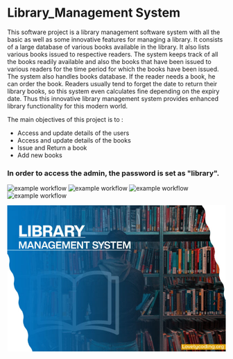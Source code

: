 # Library_Management System

This software project is a library management software system with all the basic as well as some innovative features for managing a library. It consists of a large database of various books available in the library. It also lists various books issued to respective readers. The system keeps track of all the books readily available and also the books that have been issued to various readers for the time period for which the books have been issued. The system also handles books database. If the reader needs a book, he can order the book. Readers usually tend to forget the date to return their library books, so this system even calculates fine depending on the expiry date. Thus this innovative library management system provides enhanced library functionality for this modern world.

The main objectives of this project is to :
* Access and update details of the users
* Access and update details of the books
* Issue and Return a book
* Add new books

### In order to access the admin, the password is set as "library".

![example workflow](https://github.com/Rohinik7/LTTS_MiniProject/actions/workflows/gitinspector.yml/badge.svg)
![example workflow](https://github.com/Rohinik7/LTTS_MiniProject/actions/workflows/unity.yml/badge.svg)
![example workflow](https://github.com/Rohinik7/LTTS_MiniProject/actions/workflows/cpp-check.yml/badge.svg)
![example workflow](https://github.com/Rohinik7/LTTS_MiniProject/actions/workflows/c-cpp.yml/badge.svg)





![alt text](https://github.com/Rohinik7/LTTS_MiniProject/blob/main/Library-Management-System.jpg?raw=true)

